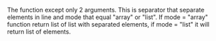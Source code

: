 The function except only 2 arguments. This is separator that separate elements in line and mode that equal "array" or "list". If mode = "array" function return list of list with separated elements, if mode = "list" it will return list of elements.